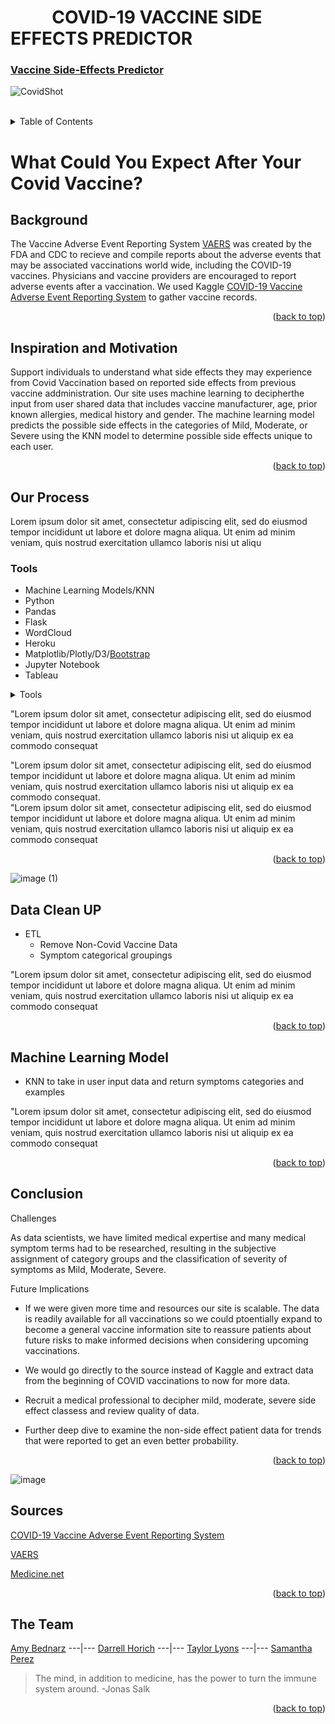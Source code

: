 
<div id="top"></div>

# &nbsp; &nbsp; &nbsp; &nbsp; &nbsp;  COVID-19 VACCINE SIDE EFFECTS PREDICTOR


<!-- <div align="center"> -->

###  [Vaccine Side-Effects Predictor](https://vaccine-side-effect-predictor.herokuapp.com/)


![CovidShot](https://www.coe.int/documents/10518249/88399762/Covid-Vaccine/23edacee-ac47-953e-7c8d-012ec176c157?t=1611227091000)

<br>

<!-- TABLE OF CONTENTS -->
<details>
  <summary>Table of Contents</summary>
  <ol>
    <li><a href=“#1 Background">Background</a></li>
    <li><a href="#2 Inspiration and Motivation ">Inspiration and Motivation</a></li>
    <li><a href="#3 Our Process">Our Process</a></li>
      <ul>
         <li><a href="#Tools">Tools</a></li>
      </ul>
    <li><a href="#4Data-Clean-UP">Data Clean Up </a></li>
    <li><a href="#5Machine-Learning-Model">Machine Learning Model</a></li>
    <li><a href="#6Conclusion”>Conclusion</li>
    <li><a href="#7Data-Sources">Data Sources</a></li>
    <li><a href="#8The-Team">Team</a></li>
  </ol>
</details>

# **What Could You Expect After Your Covid Vaccine?**  
  
## **Background** 

The Vaccine Adverse Event Reporting System [VAERS](https://vaers.hhs.gov/reportevent.html) was created by the FDA and CDC to recieve and compile reports about 
the adverse events that may be associated vaccinations world wide, including the COVID-19 vaccines. Physicians and vaccine providers are encouraged to report adverse events after a vaccination. We used Kaggle [COVID-19 Vaccine Adverse Event Reporting System](https://www.kaggle.com/ayushggarg/covid19-vaccine-adverse-reactions?select=2021VAERSSYMPTOMS.csv) to gather vaccine records. 
  
<p align="right">(<a href="#top">back to top</a>)</p>

## **Inspiration and Motivation**

Support individuals to understand what side effects they may experience from Covid Vaccination based on reported side effects from previous vaccine 
addministration.  Our site uses machine learning to decipherthe input from user shared data that includes vaccine manufacturer, age, prior known allergies, 
medical history and gender.  The machine learning model predicts the possible side effects in the categories of Mild, Moderate, or Severe using the KNN model to
determine possible side effects unique to each user. 

<p align="right">(<a href="#top">back to top</a>)</p>


## **Our Process**
Lorem ipsum dolor sit amet, consectetur adipiscing elit, sed do eiusmod tempor incididunt ut labore et dolore magna aliqua. Ut enim ad minim veniam, quis nostrud exercitation ullamco laboris nisi ut aliqu

### **Tools**
  
* Machine Learning Models/KNN
* Python
* Pandas
* Flask
* WordCloud
* Heroku
* Matplotlib/Plotly/D3/[Bootstrap](https://getbootstrap.com)
* Jupyter Notebook
* Tableau
  
<!-- Tools -->
<details>
  <summary>Tools</summary>
  <ol>
    <li><a href=“#Machine_Learning_Models/knn ">Machine Learning Models/KNN</a></li>
    <li><a href=“#Python”>Python</a></li>
    <li><a href=“#Pandas”>Pandas</a></li>
    <li><a href=“#Flask”>Flask</a></li>
    <li><a href=“#Heroku”>Heroku</a></li>
    <li><a href=“#Matplotlib/Plotly”>Matplotlib/Plotly</li>
    <li><a href=“#Bootstrap”>Bootstrap</a></li>
    <li><a href=“#Jupyter Notebook>Jupyter Notebook</a></li>
  </ol>
</details>
  

"Lorem ipsum dolor sit amet, consectetur adipiscing elit, sed do eiusmod tempor incididunt ut labore et dolore magna aliqua. Ut enim ad minim veniam, quis nostrud exercitation ullamco laboris nisi ut aliquip ex ea commodo consequat

"Lorem ipsum dolor sit amet, consectetur adipiscing elit, sed do eiusmod tempor incididunt ut labore et dolore magna aliqua. Ut enim ad minim veniam, quis nostrud exercitation ullamco laboris nisi ut aliquip ex ea commodo consequat.  
"Lorem ipsum dolor sit amet, consectetur adipiscing elit, sed do eiusmod tempor incididunt ut labore et dolore magna aliqua. Ut enim ad minim veniam, quis nostrud exercitation ullamco laboris nisi ut aliquip ex ea commodo consequat

<p align="right">(<a href="#top">back to top</a>)</p>


![image (1)](https://user-images.githubusercontent.com/82190357/145183563-27e1b7f1-a28e-4401-9172-fcd23046e5f3.png)

## **Data Clean UP** 
  
  * ETL 
    * Remove Non-Covid Vaccine Data 
    * Symptom categorical groupings 
  
"Lorem ipsum dolor sit amet, consectetur adipiscing elit, sed do eiusmod tempor incididunt ut labore et dolore magna aliqua. Ut enim ad minim veniam, quis nostrud exercitation ullamco laboris nisi ut aliquip ex ea commodo consequat
<p align="right">(<a href="#top">back to top</a>)</p>

## **Machine Learning Model**
  
  * KNN to take in user input data and return symptoms categories and examples 
 
 "Lorem ipsum dolor sit amet, consectetur adipiscing elit, sed do eiusmod tempor incididunt ut labore et dolore magna aliqua. Ut enim ad minim veniam, quis nostrud exercitation ullamco laboris nisi ut aliquip ex ea commodo consequat
 
<p align="right">(<a href="#top">back to top</a>)</p>

## **Conclusion** 

Challenges

As data scientists, we have limited medical expertise and many medical symptom terms had to be researched, resulting in the subjective assignment of category
groups and the classification of severity of symptoms as Mild, Moderate, Severe. 

Future Implications

* If we were given more time and resources our site is scalable. The data is readily available for all vaccinations so we could ptoentially expand to become a
  general vaccine information site to reassure patients about future risks to make informed decisions when considering upcoming vaccinations. 

* We would go directly to the source instead of Kaggle and extract data from the beginning of COVID vaccinations to now for more data.

* Recruit a medical professional to decipher mild, moderate, severe side effect classess and review quality of data.

* Further deep dive to examine the non-side effect patient data for trends that were reported to get an even better probability.
  
  

<p align="right">(<a href="#top">back to top</a>)</p>

![image](https://raw.githubusercontent.com/D11eleven/Vaccine_Side_Effects_Predictor/main/Resources/Tab1.png)

## **Sources**
 
[COVID-19 Vaccine Adverse Event Reporting System](https://www.kaggle.com/ayushggarg/covid19-vaccine-adverse-reactions?select=2021VAERSSYMPTOMS.csv) 
<br>

[VAERS](https://vaers.hhs.gov/)
  
[Medicine.net](https://www.medicinenet.com/medterms-medical-dictionary/article.htm)

<p align="right">(<a href="#top">back to top</a>)</p>
  
## **The Team**
[Amy Bednarz](https://github.com/abednarz210) ---|--- [Darrell Horich](https://github.com/D11eleven) ---|--- [Taylor Lyons](https://github.com/taylorsyde) ---|--- [Samantha Perez](https://github.com/Sjenn257)
  
 > The mind, in addition to medicine, has the power to turn the immune system around. -Jonas Salk  
  
<p align="right">(<a href="#top">back to top</a>)</p>

